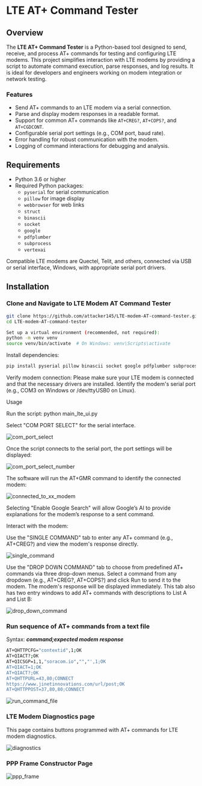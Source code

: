 # LTE AT+ Command Tester

## Overview

The **LTE AT+ Command Tester** is a Python-based tool designed to send, receive, 
and process AT+ commands for testing and configuring LTE modems. This project simplifies 
interaction with LTE modems by providing a script to automate command execution, parse 
responses, and log results. It is ideal for developers and engineers working on modem 
integration or network testing.

### Features

- Send AT+ commands to an LTE modem via a serial connection.
- Parse and display modem responses in a readable format.
- Support for common AT+ commands like `AT+CREG?`, `AT+COPS?`, and `AT+CGDCONT`.
- Configurable serial port settings (e.g., COM port, baud rate).
- Error handling for robust communication with the modem.
- Logging of command interactions for debugging and analysis.

## Requirements

- Python 3.6 or higher  
- Required Python packages:
  - `pyserial` for serial communication  
  - `pillow` for image display  
  - `webbrowser` for web links  
  - `struct`  
  - `binascii`  
  - `socket`  
  - `google`  
  - `pdfplumber`  
  - `subprocess`
  - `vertexai`


Compatible LTE modems are Quectel, Telit, and others, connected via USB or serial 
interface, Windows, with appropriate serial port drivers.

## Installation

### Clone and Navigate to LTE Modem AT Command Tester
```bash
git clone https://github.com/attacker145/LTE-modem-AT-command-tester.git
cd LTE-modem-AT-command-tester

Set up a virtual environment (recommended, not required):
python -m venv venv
source venv/bin/activate  # On Windows: venv\Scripts\activate
```

Install dependencies:
```bash
pip install pyserial pillow binascii socket google pdfplumber subprocess pillow webbrowser vertexai
```

Verify modem connection:
Please make sure your LTE modem is connected and that the necessary drivers are installed.
Identify the modem's serial port (e.g., COM3 on Windows or /dev/ttyUSB0 on Linux).


Usage

Run the script:
python main_lte_ui.py

Select "COM PORT SELECT" for the serial interface.

![com_port_select](https://github.com/user-attachments/assets/c4a966d9-db14-4e90-a7fc-3090e25eec55)

Once the script connects to the serial port, the port settings will be displayed:

![com_port_select_number](https://github.com/user-attachments/assets/9a33c292-08f8-4d87-ae41-7147ef514499)

The software will run the AT+GMR command to identify the connected modem:

![connected_to_xx_modem](https://github.com/user-attachments/assets/8b9b9c29-6531-411d-ac07-4378a717c56f)

Selecting "Enable Google Search" will allow Google’s AI to provide explanations for the modem’s response to a sent command.

Interact with the modem:

Use the "SINGLE COMMAND" tab to enter any AT+ command (e.g., AT+CREG?) and view the modem's response directly.

![single_command](https://github.com/user-attachments/assets/bd60947b-81f2-48dc-b67c-9f2c68af4bf9)

Use the "DROP DOWN COMMAND" tab to choose from predefined AT+ commands via three drop-down menus. Select a command from any dropdown (e.g., AT+CREG?, AT+COPS?) and click Run to send it to the modem. The modem's response will be displayed immediately.
This tab also has two entry windows to add AT+ commands with descriptions to List A and List B:

![drop_down_command](https://github.com/user-attachments/assets/b0608e93-b9ff-4bfe-9342-41d69096cd6d)

### Run sequence of AT+ commands from a text file 
Syntax: ***command;expected modem response***
```bash
AT+QHTTPCFG="contextid",1;OK
AT+QIACT?;OK
AT+QICSGP=1,1,"soracom.io","","',1;OK
AT+QIACT=1;OK
AT+QIACT?;OK
AT+QHTTPURL=43,80;CONNECT
https://www.jinetinnovations.com/url/post;OK
AT+QHTTPPOST=37,80,80;CONNECT
```


![run_command_file](https://github.com/user-attachments/assets/dd07a33a-34c4-4a70-a222-a7c70ccef0f8)


### LTE Modem Diagnostics page
This page contains buttons programmed with AT+ commands for LTE modem diagnostics.


![diagnostics](https://github.com/user-attachments/assets/c1fd9e66-3060-4e30-8f6a-24c03f0b3d1a)

### PPP Frame Constructor Page

![ppp_frame](https://github.com/user-attachments/assets/9f68ff72-e26c-4235-bc6c-e3e2e9ecd025)
